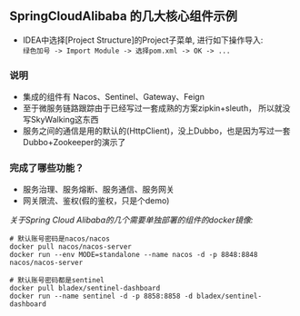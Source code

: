  SpringCloudAlibaba 的几大核心组件示例
---  

* IDEA中选择[Project Structure]的Project子菜单, 进行如下操作导入:  
      `绿色加号 -> Import Module -> 选择pom.xml -> OK -> ... `
      
### 说明
* 集成的组件有 Nacos、Sentinel、Gateway、Feign
* 至于微服务链路跟踪由于已经写过一套成熟的方案zipkin+sleuth， 所以就没写SkyWalking这东西
* 服务之间的通信是用的默认的(HttpClient)，没上Dubbo，也是因为写过一套Dubbo+Zookeeper的演示了

### 完成了哪些功能？
* 服务治理、服务熔断、服务通信、服务网关
* 网关限流、鉴权(假的鉴权，只是个demo)


*关于Spring Cloud Alibaba的几个需要单独部署的组件的docker镜像:*
```shell
# 默认账号密码是nacos/nacos
docker pull nacos/nacos-server
docker run --env MODE=standalone --name nacos -d -p 8848:8848 nacos/nacos-server
```

```shell
# 默认账号密码都是sentinel
docker pull bladex/sentinel-dashboard
docker run --name sentinel -d -p 8858:8858 -d bladex/sentinel-dashboard
```